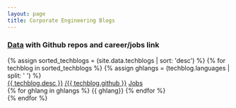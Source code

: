 ```yaml
---
layout: page
title: Corporate Engineering Blogs
---
```


### [Data](https://github.com/griffio/griffio.github.io/blob/master/_data/techblogs.csv) with Github repos and career/jobs link 
<section class="techblogs-flex-layout">
<div class="flex-container">
{% assign sorted_techblogs = (site.data.techblogs | sort: 'desc') %}
{% for techblog in sorted_techblogs %}
{% assign ghlangs = (techblog.languages | split: ' ') %}
<div class="DataSpec"><a class="DataSpec-blog" href="{{ techblog.url }}">{{ techblog.desc }}</a>
<a class="DataSpec-repo" href="https://github.com/{{ techblog.github }}"><span class="octicon-mark-github small-octicon"></span>/{{ techblog.github }}</a>
<a class="DataSpec-jobs" href="{{ techblog.jobs }}">Jobs</a> 
</div>
<div class="DataSpec"><span class="DataSpec-languages">
{% for ghlang in ghlangs %}
<span>{{ ghlang}}</span>
{% endfor %}
</span>
</div>
{% endfor %}
</div>
</section>
